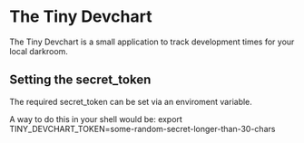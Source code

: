 The Tiny Devchart
=================

The Tiny Devchart is a small application to track development times for your local darkroom.

Setting the secret_token
------------------------

The required secret_token can be set via an enviroment variable.

A way to do this in your shell would be:
export TINY_DEVCHART_TOKEN=some-random-secret-longer-than-30-chars